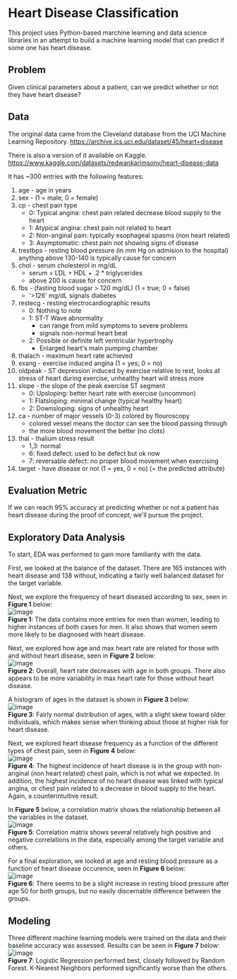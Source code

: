 # Heart Disease Classification

This project uses Python-based marchine learning and data science libraries in an attempt to build a machine learning model that can predict if some one has heart disease.

## Problem

Given clinical parameters about a patient, can we predict whether or not they have heart disease?

## Data

The original data came from the Cleveland database from the UCI Machine Learning Repository. https://archive.ics.uci.edu/dataset/45/heart+disease

There is also a version of it available on Kaggle. https://www.kaggle.com/datasets/redwankarimsony/heart-disease-data

It has ~300 entries with the following features:
1. age - age in years
2. sex - (1 = male; 0 = female)
3. cp - chest pain type
    * 0: Typical angina: chest pain related decrease blood supply to the heart
    * 1: Atypical angina: chest pain not related to heart
    * 2: Non-anginal pain: typically esophageal spasms (non heart related)
    * 3: Asymptomatic: chest pain not showing signs of disease
4. trestbps - resting blood pressure (in mm Hg on admision to the hospital) anything above 130-140 is typically cause for concern
5. chol - serum cholesterol in mg/dL
    * serum = LDL + HDL + .2 * triglycerides
    * above 200 is cause for concern
6. fbs - (fasting blood sugar > 120 mg/dL) (1 = true; 0 = false)
    * '>126' mg/dL signals diabetes
7. restecg - resting electrocardiographic results
    * 0: Nothing to note
    * 1: ST-T Wave abnormality
        * can range from mild symptoms to severe problems
        * signals non-normal heart beat
    * 2: Possible or definite left ventricular hypertrophy
        * Enlarged heart's main pumping chamber
8. thalach - maximum heart rate achieved
9. exang - exercise induced angina (1 = yes; 0 = no)
10. oldpeak - ST depression induced by exercise relative to rest, looks at stress of heart during exercise, unhealthy heart will stress more
11. slope - the slope of the peak exercise ST segment
    * 0: Upsloping: better heart rate with exercise (uncommon)
    * 1: Flatsloping: minimal change (typical healthy heart)
    * 2: Downsloping: signs of unhealthy heart
12. ca - number of major vessels (0-3) colored by flouroscopy
    * colored vessel means the doctor can see the blood passing through
    * the more blood movement the better (no clots)
13. thal - thalium stress result
    * 1,3: normal
    * 6: fixed defect: used to be defect but ok now
    * 7: reversable defect: no proper blood movement when exercising
15. target - have disease or not (1 = yes, 0 = no) (= the predicted attribute)

## Evaluation Metric

If we can reach 95% accuracy at predicting whether or not a patient has heart disease during the proof of concept, we'll pursue the project.

## Exploratory Data Analysis

To start, EDA was performed to gain more familiarity with the data.

First, we looked at the balance of the dataset. There are 165 instances with heart disease and 138 without, indicating a fairly well balanced dataset for the target variable.

Next, we explore the frequency of heart diseased according to sex, seen in **Figure 1** below:<br>
![image](https://github.com/nwferreri/heart-disease-classification/assets/112211174/42e49a9a-c84b-46a6-896c-5ce9f1abb059)<br>
**Figure 1**: The data contains more entries for men than women, leading to higher instances of both cases for men. It also shows that women seem more likely to be diagnosed with heart disease.

Next, we explored how age and max heart rate are related for those with and without heart disease, seen in **Figure 2** below:<br>
![image](https://github.com/nwferreri/heart-disease-classification/assets/112211174/cbd07f21-4d13-43ad-beef-5025eb777747)<br>
**Figure 2**: Overall, heart rate decreases with age in both groups. There also appears to be more variability in max heart rate for those without heart disease.

A histogram of ages in the dataset is shown in **Figure 3** below:<br>
![image](https://github.com/nwferreri/heart-disease-classification/assets/112211174/26e63976-be30-4b28-a84d-0df66beca66c)<br>
**Figure 3**: Fairly normal distribution of ages, with a slight skew toward older individuals, which makes sense when thinking about those at higher risk for heart disease.

Next, we explored heart disease frequency as a function of the different types of chest pain, seen in **Figure 4** below:<br>
![image](https://github.com/nwferreri/heart-disease-classification/assets/112211174/b43e491d-513d-4489-a2b7-c634743a4d78)<br>
**Figure 4**: The highest incidence of heart disease is in the group with non-anginal (non heart related) chest pain, which is not what we expected. In addition, the highest incidence of no heart disease was linked with typical angina, or chest pain related to a decrease in blood supply to the heart. Again, a counterintuitive result.

In **Figure 5** below, a correlation matrix shows the relationship between all the variables in the dataset.<br>
![image](https://github.com/nwferreri/heart-disease-classification/assets/112211174/943bb976-5f5b-46fa-8a51-bfe476aa2b17)<br>
**Figure 5**: Correlation matrix shows several relatively high positive and negative correlations in the data, especially among the target variable and others.

For a final exploration, we looked at age and resting blood pressure as a function of heart disease occurence, seen in **Figure 6** below:<br>
![image](https://github.com/nwferreri/heart-disease-classification/assets/112211174/258d74b1-bf43-4a03-8261-0270140ed1ac)<br>
**Figure 6**: There seems to be a slight increase in resting blood pressure after age 50 for both groups, but no easily discernable difference between the groups.

## Modeling

Three different machine learning models were trained on the data and their baseline accuracy was assessed. Results can be seen in **Figure 7** below:<br>
![image](https://github.com/nwferreri/heart-disease-classification/assets/112211174/80859632-64cd-4eb9-8160-036d571ddd69)<br>
**Figure 7**: Logistic Regression performed best, closely followed by Random Forest. K-Nearest Neighbors performed significantly worse than the others.















